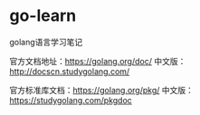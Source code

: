 # go-learn
golang语言学习笔记

官方文档地址：https://golang.org/doc/  中文版：http://docscn.studygolang.com/

官方标准库文档：https://golang.org/pkg/ 中文版：https://studygolang.com/pkgdoc
